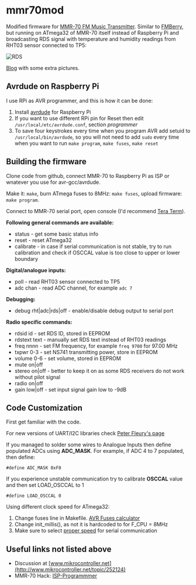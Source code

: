 mmr70mod
========

Modified firmware for [MMR-70 FM Music Transmitter](http://www.mikrocontroller.net/attachment/140251/MMR70.pdf).
Similar to [FMBerry](https://github.com/Manawyrm/FMBerry), but running on ATmega32 of MMR-70 itself instead of Raspberry Pi
and broadcasting RDS signal with temperature and humidity readings from RHT03 sensor connected to TP5:

![RDS](http://3.bp.blogspot.com/-cB2P4Qp3eOI/U4kIqX7pSPI/AAAAAAAAASs/hKfAir5Qco4/s1600/screenshot.png)

[Blog](http://achilikin.blogspot.ie/2014/06/sony-ericsson-mmr-70-modding-extreme.html) with some extra pictures.

Avrdude on Raspberry Pi
-----------------------

I use RPi as AVR programmer, and this is how it can be done:

1. Install [avrdude](http://kevincuzner.com/2013/05/27/raspberry-pi-as-an-avr-programmer/) for Raspberry Pi
2. If you want to use different RPi pin for Reset then edit `/usr/local/etc/avrdude.conf`, section *programmer*
3. To save four keystrokes every time when you program AVR add setuid to `/usr/local/bin/avrdude`, 
so you will not need to add `sudo` every time when you want to run `make program`, `make fuses`, `make reset`

Building the firmware
---------------------

Clone code from github, connect MMR-70 to Raspberry Pi as ISP or wnatever you use for avr-gcc/avrdude.

Make it: `make`, burn ATmega fuses to 8MHz: `make fuses`, upload firmware: `make program`.

Connect to MMR-70 serial port, open console (I'd recommend [Tera Term](http://ttssh2.sourceforge.jp/index.html.en)).

**Following general commands are available:**
* status - get some basic status info
* reset  - reset ATmega32
* calibrate - in case if serial communication is not stable, try to run calibration and check if OSCCAL value is too close to upper or lower boundary

**Digital/analogue inputs:**
* poll - read RHT03 sensor connected to TP5
* adc chan - read ADC channel, for example `adc 7`

**Debugging:**
* debug rht|adc|rds|off - enable/disable debug output to serial port

**Radio specific commands:**
* rdsid id - set RDS ID, stored in EEPROM
* rdstext text - manually set RDS text instead of RHT03 readings
* freq nnnn - set FM frequency, for example `freq 9700` for 97.00 MHz
* txpwr 0-3 - set NS741 transmitting power, store in EEPROM
* volume 0-6 - set volume, stored in EEPROM
* mute on|off
* stereo on|off - better to keep it on as some RDS receivers  do not work without pilot signal
* radio on|off
* gain low|off - set input signal gain low to -9dB


Code Customization
------------------

First get familiar with the code. 

For new versions of UART/I2C libraries check
[Peter Fleury's page](http://homepage.hispeed.ch/peterfleury/avr-software.html)

If you managed to solder some wires to Analogue Inputs then define populated ADCs using **ADC_MASK**.
For example, if ADC 4 to 7 populated, then define:
```
#define ADC_MASK 0xF0
```

If you experience unstable communication try to calibrate **OSCCAL** value and then set LOAD_OSCCAL to 1
```
#define LOAD_OSCCAL 0
```

Using different clock speed for ATmega32:
1. Change fuses line in Makefile. [AVR Fuses calculator](http://www.engbedded.com/fusecalc)
2. Change init_millis(), as not it is hardcoded to for F_CPU = 8MHz
3. Make sure to select [proper speed](http://www.wormfood.net/avrbaudcalc.php) for serial communication

Useful links not listed above
-----------------------------

* Discussion at [www.mikrocontroller.net](http://www.mikrocontroller.net/topic/252124)
* MMR-70 Hack: [ISP-Programmmer](http://www.elektronik-labor.de/AVR/MMR70_2.html)

